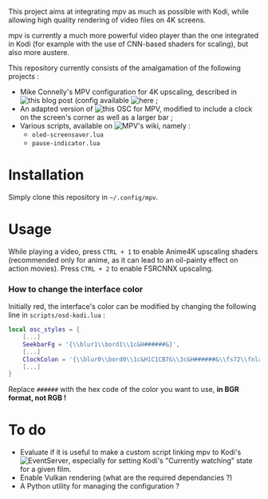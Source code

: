 This project aims at integrating mpv as much as possible with Kodi, while allowing high quality rendering of video files on 4K screens.

mpv is currently a much more powerful video player than the one integrated in Kodi (for example with the use of CNN-based shaders for scaling), but also more austere. 

This repository currently consists of the amalgamation of the following projects :
 - Mike Connelly's MPV configuration for 4K upscaling, described in ![this blog post](https://freetime.mikeconnelly.com/archives/5371) (config available ![here](https://github.com/classicjazz/mpv-config) ;
 - An adapted version of ![this OSC](mpv-osc-morden) for MPV, modified to include a clock on the screen's corner as well as a larger bar ;
 - Various scripts, available on ![MPV's wiki](https://github.com/mpv-player/mpv/wiki/User-Scripts), namely :
   - `oled-screensaver.lua`
   - `pause-indicator.lua`

# Installation
Simply clone this repository in `~/.config/mpv`.

# Usage
While playing a video, press `CTRL + 1` to enable Anime4K upscaling shaders (recommended only for anime, as it can lead to an oil-painty effect on action movies).
Press `CTRL + 2` to enable FSRCNNX upscaling.

### How to change the interface color
Initially red, the interface's color can be modified by changing the following line in `scripts/osd-kodi.lua` :

```lua
local osc_styles = {
    [...]
	SeekbarFg = '{\\blur1\\bord1\\1c&H######&}',
	[...]
    ClockColon = '{\\blur0\\bord0\\1c&H1C1CB7&\\3c&H######&\\fs72\\fnlato}',
    [...]
}
```
Replace `######` with the hex code of the color you want to use, **in BGR format, not RGB !**

# To do
 - Evaluate if it is useful to make a custom script linking mpv to Kodi's ![EventServer](https://kodi.wiki/view/EventServer), especially for setting Kodi's "Currently watching" state for a given film.
 - Enable Vulkan rendering (what are the required dependancies ?)
 - A Python utility for managing the configuration ?
